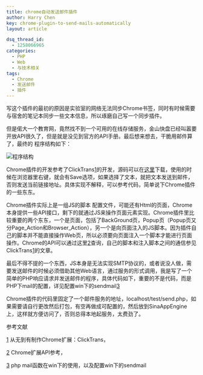```yaml
---
title: chrome自动发送邮件插件
author: Harry Chen
key: chrome-plugin-to-send-mails-automatically
layout: article

dsq_thread_id:
  - 1258066965
categories:
  - PHP
  - Web
  - 与技术相关
tags:
  - Chrome
  - 发送邮件
  - 插件
---
```


  写这个插件的最初的原因是实验室的网络无法同步Chrome书签，同时有时候需要与宿舍的笔记本同步一些文本信息，所以琢磨自己写一个同步插件。

  但是偌大一个教育网，竟然找不到一个可用的在线存储服务，金山快盘已经叫嚣要开放API很久了，但是就是没见到官方的API手册。最后想来想去，干脆用邮件算了，最终的 程序结构如下：

  ![程序结构][1]

  Chrome插件的开发参考了ClickTrans[1]的开发，源码可以在[这里][2]下载，使用的时候在浏览器里右键，就会有Save选项，如果选择了文本，就把文本发送到邮件，否则发送当前链接地址。具体实现不解释，可以参考代码，简单说下Chrome插件的一些东东。

  Chrome插件实际上是一组JS的脚本 配置文件，可能还有Html的页面，Chrome本身提供一些API接口，剩下的就通过JS来操作页面元素实现。Chrome插件里比较重要的两个东东，一个是页面，包括了BackGround页，Popup页（Popup页又分Page_Action和Browser_Action），另一个是向页面注入的JS脚本。因为插件自己的脚本并不能直接操作Web页，所以必须要向页面注入一个脚本才能进行页面操作。Chrome的API可以通过这里[2]查询，自己的脚本和注入脚本之间的通信参见ClickTrans[1]的文章。

  最后不得不提的一个东西，JS本身是无法实现SMTP协议的，或者说没人做，需要发送邮件的时候必须借助其他Web语言，通过服务的形式调用，我是写了一个简单的PHP响应请求并发送邮件的程序，具体代码如下，重要的不是代码，而是PHP下mail的配置，详见配置win下的sendmail[3]


    

  Chrome插件的代码里固定了一个邮件服务的地址，localhost/test/send.php，如果需要请自行更改然后打包，有空再做成可配置的，然后放到SinaAppEngine上，这样就方便访问了，否则总得本地起服务，太费劲了。

参考文献

[1] 从无到有制作Chrome扩展：ClickTrans，



[2] Chrome扩展API参考，

[3] php mail函数在win下的使用，以及配置win下的sendmail



   [1]: http://www.roybit.com/wp-content/uploads/2011/08/thumb.png (程序结构)
   [2]: http://www.roybit.com/wp-content/uploads/2011/08/chrome%E6%8F%92%E4%BB%B61.rar
   [3]: http://www.php.net/if
   [4]: http://www.php.net/mail
   [5]: http://www.php.net/echo
   [6]: http://www.php.net/else
